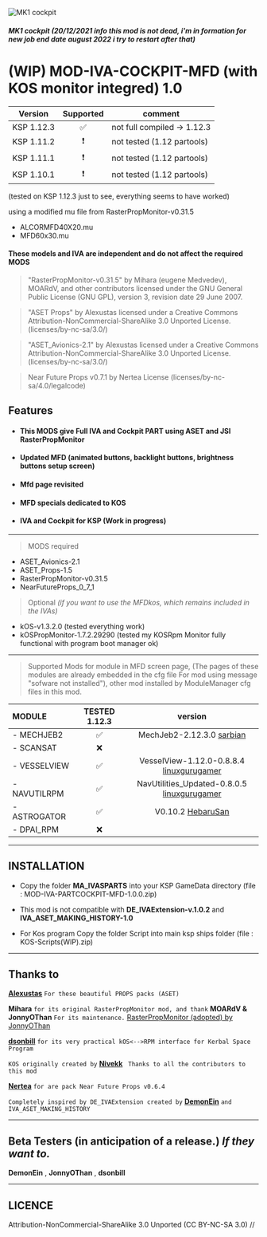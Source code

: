 ![MK1 cockpit](https://i.imgur.com/CB9zHTRh.png)
##### MK1 cockpit (20/12/2021 info this mod is not dead, i'm in formation for new job end date august 2022 i try to restart after that)

# (WIP) MOD-IVA-COCKPIT-MFD (with KOS monitor integred) 1.0
| Version | Supported | comment |
| ------- | :---: | -------- |
| KSP 1.12.3  |       ✅             | not full compiled -> 1.12.3 |
| KSP 1.11.2  | ❗ | not tested (1.12 partools) |
| KSP 1.11.1  | ❗ | not tested (1.12 partools) |
| KSP 1.10.1  | ❗ | not tested (1.12 partools) |
(tested on KSP 1.12.3 just to see, everything seems to have worked)

using a modified mu file from RasterPropMonitor-v0.31.5
- ALCORMFD40X20.mu
- MFD60x30.mu
#### These models and IVA are independent and do not affect the required MODS

> "RasterPropMonitor-v0.31.5" by Mihara (eugene Medvedev), MOARdV, and other contributors licensed under the GNU General Public License (GNU GPL), version 3, revision
    date 29 June 2007.

> "ASET Props" by Alexustas licensed under a Creative Commons Attribution-NonCommercial-ShareAlike 3.0 Unported License. (licenses/by-nc-sa/3.0/)

> "ASET_Avionics-2.1" by Alexustas licensed under a Creative Commons Attribution-NonCommercial-ShareAlike 3.0 Unported License. (licenses/by-nc-sa/3.0/)

> Near Future Props v0.7.1 by Nertea License (licenses/by-nc-sa/4.0/legalcode)

## Features

- #### This MODS give Full IVA and Cockpit PART using ASET and JSI RasterPropMonitor
- #### Updated MFD (animated buttons, backlight buttons, brightness buttons setup screen)
- #### Mfd page revisited
- #### MFD specials dedicated to KOS
- #### IVA and Cockpit for KSP (Work in progress)
______

> MODS required
- ASET_Avionics-2.1
- ASET_Props-1.5
- RasterPropMonitor-v0.31.5
- NearFutureProps_0_7_1
> Optional *(if you want to use the MFDkos, which remains included in the IVAs)*
- kOS-v1.3.2.0 (tested everything work) 
- kOSPropMonitor-1.7.2.29290 (tested my KOSRpm Monitor fully functional with program boot manager ok)
______

> Supported Mods for module in MFD screen page, (The pages of these modules are already embedded in the cfg file
> For mod using message "sofware not installed"), other mod installed by ModuleManager cfg files in this mod. 

|  MODULE    |    TESTED 1.12.3   |      version      |
|:---        |        :---:       |       :---:       |
|- MECHJEB2  | :white_check_mark: | MechJeb2-2.12.3.0 [sarbian](https://forum.kerbalspaceprogram.com/index.php?/topic/154834-112x-anatid-robotics-mumech-mechjeb-autopilot-2123-23th-august-2021/#comment-2917905) |
|- SCANSAT   |        :x:         ||
|- VESSELVIEW| :white_check_mark: | VesselView-1.12.0-0.8.8.4 [linuxgurugamer](https://github.com/linuxgurugamer/VesselViewer/releases/tag/0.8.8.4)|
|- NAVUTILRPM|        ✅         | NavUtilities_Updated-0.8.0.5 [linuxgurugamer](https://forum.kerbalspaceprogram.com/index.php?/topic/204929-112x-navutilities-continued-ft-hsi-instrument-landing-system/) |
|- ASTROGATOR| :white_check_mark: | V0.10.2 [HebaruSan](https://github.com/HebaruSan/Astrogator/releases/tag/v0.10.2) |
|- DPAI_RPM  |        :x:         ||
______

## INSTALLATION

- Copy the folder **MA_IVASPARTS** into your KSP GameData directory (file : MOD-IVA-PARTCOCKPIT-MFD-1.0.0.zip)

- This mod is not compatible with **DE_IVAExtension-v.1.0.2** and **IVA_ASET_MAKING_HISTORY-1.0**

- For Kos program Copy the folder Script into main ksp ships folder (file : KOS-Scripts(WIP).zip)

____

## Thanks to

[**Alexustas**](https://forum.kerbalspaceprogram.com/index.php?/topic/116430-aset-props-pack-v15-for-the-modders-who-create-iva/) `` For these beautiful PROPS packs (ASET) ``

**Mihara** ``for its original RasterPropMonitor mod, and thank`` **MOARdV & JonnyOThan** ``For its maintenance.`` [RasterPropMonitor (adopted) by JonnyOThan](https://forum.kerbalspaceprogram.com/index.php?/topic/190737-18x-110x-rasterpropmonitor-adopted/)

[**dsonbill**](https://github.com/dsonbill/kOSPropMonitor) ``for its very practical kOS<-->RPM interface for Kerbal Space Program``

``KOS originally created by`` [**Nivekk**](https://github.com/KSP-KOS/KOS) `` Thanks to all the contributors to this mod``

[**Nertea**](https://forum.kerbalspaceprogram.com/index.php?/topic/166941-111x-near-future-props-prop-assets-for-iva-developers/) ``for are pack Near Future Props v0.6.4``

``Completely inspired by DE_IVAExtension created by`` [**DemonEin**](https://forum.kerbalspaceprogram.com/index.php?/topic/186715-18x-de_ivaextension-for-all-the-stock-pod-ivas/page/6/&tab=comments#comment-3750324) ``and IVA_ASET_MAKING_HISTORY``

____

## Beta Testers (in anticipation of a release.) *If they want to.*

**DemonEin** , **JonnyOThan** , **dsonbill**

______

## LICENCE
Attribution-NonCommercial-ShareAlike 3.0 Unported (CC BY-NC-SA 3.0)
//
